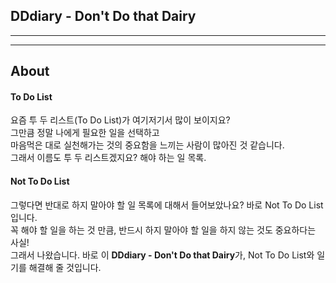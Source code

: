 ## DDdiary - Don't Do that Dairy
***
***
## About   

#### To Do List
요즘 투 두 리스트(To Do List)가 여기저기서 많이 보이지요?   
그만큼 정말 나에게 필요한 일을 선택하고   
마음먹은 대로 실천해가는 것의 중요함을 느끼는 사람이 많아진 것 같습니다.   
그래서 이름도 투 두 리스트겠지요? 해야 하는 일 목록.      

#### Not To Do List
그렇다면 반대로 하지 말아야 할 일 목록에 대해서 들어보았나요? 바로 Not To Do List입니다.   
꼭 해야 할 일을 하는 것 만큼, 반드시 하지 말아야 할 일을 하지 않는 것도 중요하다는 사실!   
그래서 나왔습니다. 바로 이 **DDdiary - Don't Do that Dairy**가, Not To Do List와 일기를 해결해 줄 것입니다.
